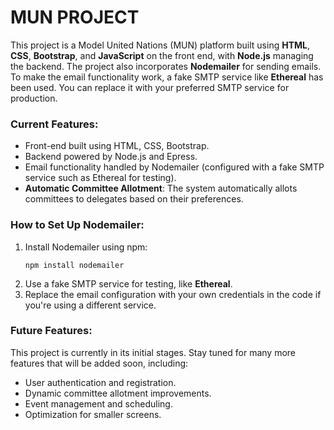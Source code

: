 # MUN PROJECT

<p>This project is a Model United Nations (MUN) platform built using <strong>HTML</strong>, <strong>CSS</strong>, <strong>Bootstrap</strong>, and <strong>JavaScript</strong> on the front end, with <strong>Node.js</strong> managing the backend. The project also incorporates <strong>Nodemailer</strong> for sending emails. To make the email functionality work, a fake SMTP service like <strong>Ethereal</strong> has been used. You can replace it with your preferred SMTP service for production.</p>

<h3>Current Features:</h3>
<ul>
  <li>Front-end built using HTML, CSS, Bootstrap.</li>
  <li>Backend powered by Node.js and Epress.</li>
  <li>Email functionality handled by Nodemailer (configured with a fake SMTP service such as Ethereal for testing).</li>
  <li><strong>Automatic Committee Allotment</strong>: The system automatically allots committees to delegates based on their preferences.</li>
</ul>

<h3>How to Set Up Nodemailer:</h3>
<ol>
  <li>Install Nodemailer using npm: 
    <pre><code>npm install nodemailer</code></pre>
  </li>
  <li>Use a fake SMTP service for testing, like <strong>Ethereal</strong>.</li>
  <li>Replace the email configuration with your own credentials in the code if you're using a different service.</li>
</ol>

<h3>Future Features:</h3>
<p>This project is currently in its initial stages. Stay tuned for many more features that will be added soon, including:</p>
<ul>
  <li>User authentication and registration.</li>
  <li>Dynamic committee allotment improvements.</li>
  <li>Event management and scheduling.</li>
  <li>Optimization for smaller screens.</li>
</ul>
